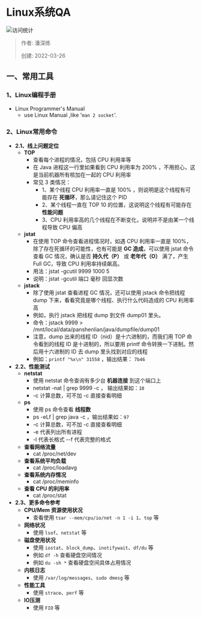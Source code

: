# Linux系统QA

![访问统计](https://visitor-badge.glitch.me/badge?page_id=senlypan.qa.02-qa-linux&left_color=blue&right_color=red)

> 作者: 潘深练
>
> 创建: 2022-03-26

## 一、常用工具

### 1、Linux编程手册
-  Linux Programmer's Manual
    -  use Linux Manual ,like '`man 2 socket`'.

### 2、Linux常用命令
- **2.1、线上问题定位**
    - **TOP**
        - 查看每个进程的情况，包括 CPU 利用率等
        - 在 Java 进程这一行里如果看到 CPU 利用率为 200% ，不用担心，这是当前机器所有核加在一起的 CPU 利用率
        - 常见 3 类情况：
            - 1、某个线程 CPU 利用率一直是 100% ，则说明是这个线程有可能存在 **死循环**，那么请记住这个 PID
            - 2、某个线程一直在 TOP 10 的位置，这说明这个线程有可能存在 **性能问题**
            - 3、CPU 利用率高的几个线程在不断变化，说明并不是由某一个线程导致 CPU 偏高
    - **jstat**
        - 在使用 TOP 命令查看进程情况时，如遇 CPU 利用率一直是 100%，除了存在死循环的可能性，也有可能是 **GC 造成**，可以使用 jstat 命令查看 GC 情况，确认是否 **持久代（P）** 或 **老年代（O）** 满了，产生 Full GC，导致 CPU 利用率持续飙高。
        - 用法：jstat -gcutil 9999 1000 5 
        - 说明：jstat -gcutil 端口 毫秒 回显次数
    - **jstack**
        - 除了使用 jstat 查看进程 GC 情况，还可以使用 jstack 命令把线程 dump 下来，看看究竟是哪个线程、执行什么代码造成的 CPU 利用率高
        - 例如，执行 jstack 把线程 dump 到文件 dump01 里头。
        - 命令：jstack 9999 > /mnt/local/data/panshenlian/java/dumpfile/dump01
        - 注意，dump 出来的线程 ID（nid）是十六进制的，而我们用 TOP 命令看到的线程 ID 是十进制的，所以要用 printf 命令转换一下进制。然后用十六进制的 ID 去 dump 里头找到对应的线程
        - 例如：`printf "%x\n" 31558` ，输出结果： `7b46` 
- **2.2、性能测试**
    - **netstat**
        - 使用 netstat 命令查询有多少台 **机器连接** 到这个端口上
        - netstat -nat | grep 9999 -c ， 输出结果如：`10`
        - -c 计算总数，可不加 -c 直接查看明细
    - **ps**
        - 使用 ps 命令查看 **线程数**
        - ps -eLf | grep java -c ，输出结果如：`97`
        - -c 计算总数，可不加 -c 直接查看明细
        - -e 代表列出所有进程
        - -l 代表长格式
        --f 代表完整的格式
    - **查看网络流量**
        - cat /proc/net/dev
    - **查看系统平均负载**
        - cat /proc/loadavg
    - **查看系统内存情况**
        - cat /proc/meminfo
    - **查看 CPU 的利用率**
        - cat /proc/stat
- **2.3、更多命令参考**
    - **CPU/Mem 资源使用状况**
        - 查看使用 `tsar --mem/cpu/io/net -n 1 -i 1`、`top` 等
    - **网络状况**
        - 使用 `lsof`、`netstat` 等
    - **磁盘使用状况**
        - 使用 `iostat`、`block_dump`、`inotifywait`、`df/du` 等
        - 例如 `df -h` 查看硬盘空间情况
        - 例如 `du -sh *` 查看硬盘空间具体占用情况
    - **内核日志**
        - 使用 `/var/log/messages`、`sudo dmesg` 等
    - **性能工具**
        - 使用 `strace`、`perf` 等
    - **IO压测**
        - 使用 `FIO` 等
